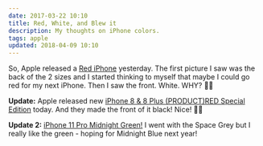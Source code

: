 ```yaml
---
date: 2017-03-22 10:10
title: Red, White, and Blew it
description: My thoughts on iPhone colors.
tags: apple
updated: 2018-04-09 10:10
---
```


So, Apple released a [Red iPhone](http://www.apple.com/shop/buy-iphone/special-edition-iphone-7) yesterday. The first picture I saw was the back of the 2 sizes and I started thinking to myself that maybe I could go red for my next iPhone. Then I saw the front. White. WHY? 
👎🏻

**Update:** Apple released new [iPhone 8 & 8 Plus (PRODUCT)RED Special Edition](https://www.apple.com/newsroom/2018/04/apple-introduces-iphone-8-and-iphone-8-plus-productred-special-edition/) today.  And they made the front of it black! Nice!
👍🏻

**Update 2:** [iPhone 11 Pro Midnight Green!](https://www.apple.com/iphone-11-pro/) I went with the Space Grey but I really like the green - hoping for Midnight Blue next year!
